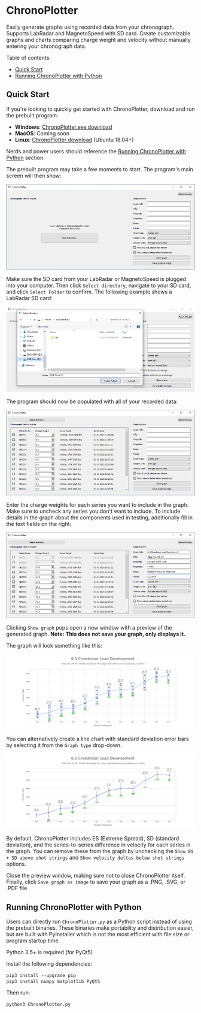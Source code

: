 # ChronoPlotter

Easily generate graphs using recorded data from your chronograph. Supports LabRadar and MagnetoSpeed with SD card. Create customizable graphs and charts comparing charge weight and velocity without manually entering your chronograph data.

Table of contents:
* [Quick Start](#quick-start)
* [Running ChronoPlotter with Python](#running-chronoplotter-with-python)

## Quick Start

If you're looking to quickly get started with ChronoPlotter, download and run the prebuilt program:

* **Windows**: [ChronoPlotter.exe download](https://github.com/mncoppola/ChronoPlotter/releases/latest/download/ChronoPlotter-Windows.exe)
* **MacOS**: Coming soon
* **Linux**: [ChronoPlotter download](https://github.com/mncoppola/ChronoPlotter/releases/latest/download/ChronoPlotter-Linux) (Ubuntu 18.04+)

Nerds and power users should reference the [Running ChronoPlotter with Python](#running-chronoplotter-with-python) section.

The prebuilt program may take a few moments to start. The program's main screen will then show:

![Home screen](https://github.com/mncoppola/ChronoPlotter/blob/main/images/1.png?raw=true)

Make sure the SD card from your LabRadar or MagnetoSpeed is plugged into your computer. Then click `Select directory`, navigate to your SD card, and click `Select Folder` to confirm. The following example shows a LabRadar SD card:

![Directory selection](https://github.com/mncoppola/ChronoPlotter/blob/main/images/2.png?raw=true)

The program should now be populated with all of your recorded data:

![Populated series data](https://github.com/mncoppola/ChronoPlotter/blob/main/images/3.png?raw=true)

Enter the charge weights for each series you want to include in the graph. Make sure to uncheck any series you don't want to include. To include details in the graph about the components used in testing, additionally fill in the text fields on the right:

![Full details filled out](https://github.com/mncoppola/ChronoPlotter/blob/main/images/4.png?raw=true)

Clicking `Show graph` pops open a new window with a preview of the generated graph. **Note: This does not save your graph, only displays it.**

The graph will look something like this:

![Scatter plot](https://github.com/mncoppola/ChronoPlotter/blob/main/images/scatter.png?raw=true)

You can alternatively create a line chart with standard deviation error bars by selecting it from the `Graph type` drop-down.

![Line chart + SD](https://github.com/mncoppola/ChronoPlotter/blob/main/images/line.png?raw=true)

By default, ChronoPlotter includes ES (Extreme Spread), SD (standard deviation), and the series-to-series difference in velocity for each series in the graph. You can remove these from the graph by unchecking the `Show ES + SD above shot strings` and `Show velocity deltas below shot strings` options.

Close the preview window, making sure not to close ChronoPlotter itself. Finally, click `Save graph as image` to save your graph as a .PNG, .SVG, or .PDF file.

## Running ChronoPlotter with Python

Users can directly run `ChronoPlotter.py` as a Python script instead of using the prebuilt binaries. These binaries make portability and distribution easier, but are built with PyInstaller which is not the most efficient with file size or program startup time.

Python 3.5+ is required (for PyQt5)

Install the following dependencies:
```
pip3 install --upgrade pip
pip3 install numpy matplotlib PyQt5
```

Then run:
```
python3 ChronoPlotter.py
```
